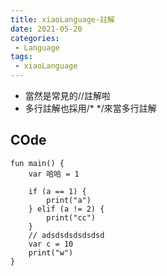 ```yaml
---
title: xiaoLanguage-註解
date: 2021-05-20
categories:
 - Language
tags:
 - xiaoLanguage
---
```


- 當然是常見的//註解啦
- 多行註解也採用/*  */來當多行註解

## COde
```
fun main() {
    var 哈哈 = 1
    
    if (a == 1) {
        print("a")
    } elif (a != 2) {
        print("cc")
    }
    // adsdsdsdsdsdsd
    var c = 10
    print("w")
}
```
